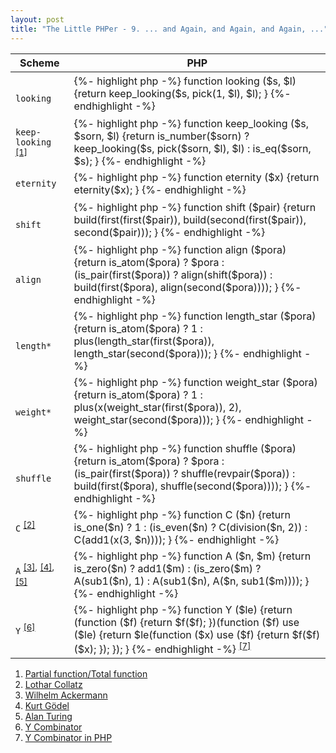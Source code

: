 ```yaml
---
layout: post
title: "The Little PHPer - 9. ... and Again, and Again, and Again, ..."
---
```


<style>
.post-title {
    font-size: 31px;   
}
</style>

<table>
    <thead>
        <tr>
            <th>
                Scheme
            </th>
            <th>
                PHP
            </th>
        </tr>
    </thead>
    <tbody>
        <tr>
            <td>
            <code>
            looking 
            </code>
            </td>
            <td>
            {%- highlight php -%}
function looking
($s, $l)
{return
    keep_looking($s, pick(1, $l), $l);
}
            {%- endhighlight -%}
            </td>
        </tr>
        <tr>
            <td>
            <code>keep-looking</code>
            <sup><a href="#partial-function">[1]</a></sup>
            </td>
            <td>
            {%- highlight php -%}
function keep_looking
($s, $sorn, $l)
{return
    is_number($sorn) ? keep_looking($s, pick($sorn, $l), $l)
    : is_eq($sorn, $s);
}
            {%- endhighlight -%}
            </td>
        </tr>
        <tr>
            <td>
            <code>eternity</code>
            </td>
            <td>
            {%- highlight php -%}
function eternity
($x)
{return
    eternity($x);
}
            {%- endhighlight -%}
            </td>
        </tr>
        <tr>
            <td>
            <code>
            shift
            </code>
            </td>
            <td>
            {%- highlight php -%}
function shift
($pair)
{return
    build(first(first($pair)), 
          build(second(first($pair)), 
                second($pair)));
}
            {%- endhighlight -%}
            </td>
        </tr>
        <tr>
            <td>
            <code>
            align
            </code>
            </td>
            <td>
            {%- highlight php -%}
function align
($pora)
{return
    is_atom($pora) ? $pora 
    : (is_pair(first($pora)) ? align(shift($pora))
      : build(first($pora), align(second($pora))));
}
            {%- endhighlight -%}
            </td>
        </tr>
        <tr>
            <td>
            <code>
            length*
            </code>
            </td>
            <td>
            {%- highlight php -%}
function length_star
($pora)
{return
    is_atom($pora) ? 1
    : plus(length_star(first($pora)), length_star(second($pora)));
}
            {%- endhighlight -%}
            </td>
        </tr>
        <tr>
            <td>
            <code>
            weight*
            </code>
            </td>
            <td>
            {%- highlight php -%}
function weight_star
($pora)
{return
    is_atom($pora) ? 1
    : plus(x(weight_star(first($pora)), 2), 
             weight_star(second($pora)));
}
            {%- endhighlight -%}
            </td>
        </tr>
        <tr>
            <td>
            <code>
            shuffle
            </code>
            </td>
            <td>
            {%- highlight php -%}
function shuffle
($pora) 
{return
    is_atom($pora) ? $pora
    : (is_pair(first($pora)) ? shuffle(revpair($pora))
      : build(first($pora), shuffle(second($pora))));
}
            {%- endhighlight -%}
            </td>
        </tr>
        <tr>
            <td>
            <code>C</code>
            <sup><a href="#lothar-c">[2]</a></sup>
            </td>
            <td>
            {%- highlight php -%}
function C
($n)
{return
    is_one($n) ? 1
    : (is_even($n) ? C(division($n, 2))
      : C(add1(x(3, $n))));
}
            {%- endhighlight -%}
            </td>
        </tr>
        <tr>
            <td>
            <code>A</code>
            <sup><a href="#wilhelm-a">[3]</a>,</sup>
            <sup><a href="#alan-t">[4]</a>,</sup>
            <sup><a href="#kurt-g">[5]</a></sup>
            </td>
            <td>
            {%- highlight php -%}
function A
($n, $m)
{return
    is_zero($n) ? add1($m)
    : (is_zero($m) ? A(sub1($n), 1)
      : A(sub1($n), A($n, sub1($m))));
}
            {%- endhighlight -%}
            </td>
        </tr>
        <tr>
            <td>
            <code>Y</code>
            <sup><a href="#y-combinator">[6]</a></sup>
            </td>
            <td>
            {%- highlight php -%}
function Y
($le)
{return
    (function ($f) 
     {return
        $f($f);
     })(function ($f) use ($le) 
        {return
            $le(function ($x) use ($f) 
                {return
                    $f($f)($x);
                });
        });
}
            {%- endhighlight -%}
            <sup><a href="#y-in-php">[7]</a></sup>
            </td>
        </tr>
    </tbody>
</table>

<ol>
    <li id="partial-function"><a href="https://en.wikipedia.org/wiki/Partial_function" target="_whitephp-ref">Partial function/Total function</a></li>
    <li id="lothar-c"><a href="https://en.wikipedia.org/wiki/Lothar_Collatz" target="_whitephp-ref">Lothar Collatz</a></li>
    <li id="wilhelm-a"><a href="https://en.wikipedia.org/wiki/Wilhelm_Ackermann" target="_whitephp-ref">Wilhelm Ackermann</a></li>
    <li id="kurt-g"><a href="https://en.wikipedia.org/wiki/Gödel%27s_incompleteness_theorems" target="_whitephp-ref">Kurt Gödel</a></li>
    <li id="alan-t"><a href="https://en.wikipedia.org/wiki/Halting_problem" target="_whitephp-ref">Alan Turing</a></li>
    <li id="y-combinator"><a href="https://en.wikipedia.org/wiki/Y_Combinator" target="_whitephp-ref">Y Combinator</a></li>
    <li id="y-in-php"><a href="https://php100.wordpress.com/2009/04/13/php-y-combinator/" target="_whitephp-ref">Y Combinator in PHP</a></li>
<p></p>
</ol>

